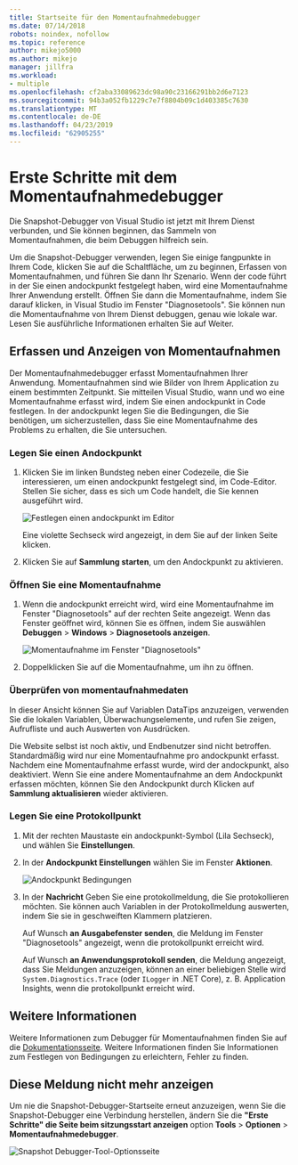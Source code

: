 ```yaml
---
title: Startseite für den Momentaufnahmedebugger
ms.date: 07/14/2018
robots: noindex, nofollow
ms.topic: reference
author: mikejo5000
ms.author: mikejo
manager: jillfra
ms.workload:
- multiple
ms.openlocfilehash: cf2aba33089623dc98a90c23166291bb2d6e7123
ms.sourcegitcommit: 94b3a052fb1229c7e7f8804b09c1d403385c7630
ms.translationtype: MT
ms.contentlocale: de-DE
ms.lasthandoff: 04/23/2019
ms.locfileid: "62905255"
---
```

# <a name="getting-started-with-the-snapshot-debugger"></a>Erste Schritte mit dem Momentaufnahmedebugger

Die Snapshot-Debugger von Visual Studio ist jetzt mit Ihrem Dienst verbunden, und Sie können beginnen, das Sammeln von Momentaufnahmen, die beim Debuggen hilfreich sein.

Um die Snapshot-Debugger verwenden, legen Sie einige fangpunkte in Ihrem Code, klicken Sie auf die Schaltfläche, um zu beginnen, Erfassen von Momentaufnahmen, und führen Sie dann Ihr Szenario. Wenn der code führt in der Sie einen andockpunkt festgelegt haben, wird eine Momentaufnahme Ihrer Anwendung erstellt. Öffnen Sie dann die Momentaufnahme, indem Sie darauf klicken, in Visual Studio im Fenster "Diagnosetools". Sie können nun die Momentaufnahme von Ihrem Dienst debuggen, genau wie lokale war. Lesen Sie ausführliche Informationen erhalten Sie auf Weiter.

## <a name="collect-and-view-snapshots"></a>Erfassen und Anzeigen von Momentaufnahmen

Der Momentaufnahmedebugger erfasst Momentaufnahmen Ihrer Anwendung. Momentaufnahmen sind wie Bilder von Ihrem Application zu einem bestimmten Zeitpunkt. Sie mitteilen Visual Studio, wann und wo eine Momentaufnahme erfasst wird, indem Sie einen andockpunkt in Code festlegen. In der andockpunkt legen Sie die Bedingungen, die Sie benötigen, um sicherzustellen, dass Sie eine Momentaufnahme des Problems zu erhalten, die Sie untersuchen.

### <a name="set-a-snappoint"></a>Legen Sie einen Andockpunkt

1. Klicken Sie im linken Bundsteg neben einer Codezeile, die Sie interessieren, um einen andockpunkt festgelegt sind, im Code-Editor. Stellen Sie sicher, dass es sich um Code handelt, die Sie kennen ausgeführt wird.

    ![Festlegen einen andockpunkt im Editor](../media/snapshot-startpage-set-snappoint.png)

    Eine violette Sechseck wird angezeigt, in dem Sie auf der linken Seite klicken.

2. Klicken Sie auf **Sammlung starten**, um den Andockpunkt zu aktivieren.

### <a name="open-a-snapshot"></a>Öffnen Sie eine Momentaufnahme

1. Wenn die andockpunkt erreicht wird, wird eine Momentaufnahme im Fenster "Diagnosetools" auf der rechten Seite angezeigt. Wenn das Fenster geöffnet wird, können Sie es öffnen, indem Sie auswählen **Debuggen** > **Windows** > **Diagnosetools anzeigen**.

    ![Momentaufnahme im Fenster "Diagnosetools"](../media/snapshot-startpage-diagsession-window.png)

2. Doppelklicken Sie auf die Momentaufnahme, um ihn zu öffnen.

### <a name="inspect-snapshot-data"></a>Überprüfen von momentaufnahmedaten

In dieser Ansicht können Sie auf Variablen DataTips anzuzeigen, verwenden Sie die lokalen Variablen, Überwachungselemente, und rufen Sie zeigen, Aufrufliste und auch Auswerten von Ausdrücken.

Die Website selbst ist noch aktiv, und Endbenutzer sind nicht betroffen. Standardmäßig wird nur eine Momentaufnahme pro andockpunkt erfasst. Nachdem eine Momentaufnahme erfasst wurde, wird der andockpunkt, also deaktiviert. Wenn Sie eine andere Momentaufnahme an dem Andockpunkt erfassen möchten, können Sie den Andockpunkt durch Klicken auf **Sammlung aktualisieren** wieder aktivieren.

### <a name="set-a-logpoint"></a>Legen Sie eine Protokollpunkt

1. Mit der rechten Maustaste ein andockpunkt-Symbol (Lila Sechseck), und wählen Sie **Einstellungen**.

2. In der **Andockpunkt Einstellungen** wählen Sie im Fenster **Aktionen**.

    ![Andockpunkt Bedingungen](../media/snapshot-startpage-logpoint.png)

3. In der **Nachricht** Geben Sie eine protokollmeldung, die Sie protokollieren möchten. Sie können auch Variablen in der Protokollmeldung auswerten, indem Sie sie in geschweiften Klammern platzieren.

    Auf Wunsch **an Ausgabefenster senden**, die Meldung im Fenster "Diagnosetools" angezeigt, wenn die protokollpunkt erreicht wird.

    Auf Wunsch **an Anwendungsprotokoll senden**, die Meldung angezeigt, dass Sie Meldungen anzuzeigen, können an einer beliebigen Stelle wird `System.Diagnostics.Trace` (oder `ILogger` in .NET Core), z. B. Application Insights, wenn die protokollpunkt erreicht wird.

## <a name="learn-more"></a>Weitere Informationen

Weitere Informationen zum Debugger für Momentaufnahmen finden Sie auf die [Dokumentationsseite](../debug-live-azure-applications.md). Weitere Informationen finden Sie Informationen zum Festlegen von Bedingungen zu erleichtern, Fehler zu finden.

## <a name="dont-show-me-this-again"></a>Diese Meldung nicht mehr anzeigen

Um nie die Snapshot-Debugger-Startseite erneut anzuzeigen, wenn Sie die Snapshot-Debugger eine Verbindung herstellen, ändern Sie die **"Erste Schritte" die Seite beim sitzungsstart anzeigen** option **Tools**  >   **Optionen** > **Momentaufnahmedebugger**.

![Snapshot Debugger-Tool-Optionsseite](../media/snapshot-startpage-tools-options.png)

